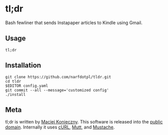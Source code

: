 tl;dr
=====

Bash fewliner that sends Instapaper articles to Kindle using Gmail.


Usage
-----

    tl;dr


Installation
------------

    git clone https://github.com/narfdotpl/tldr.git
    cd tldr
    $EDITOR config.yaml
    git commit --all --message='customized config'
    ./install


Meta
----

tl;dr is written by [Maciej Konieczny][].  This software is released
into the [public domain][].  Internally it uses [cURL][], [Mutt][], and
[Mustache][].

  [Maciej Konieczny]: http://narf.pl/
  [public domain]: http://unlicense.org/
  [cURL]: http://curl.haxx.se/
  [Mutt]: http://www.mutt.org/
  [Mustache]: http://mustache.github.com/
